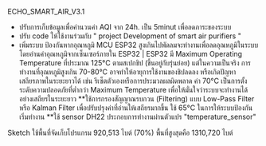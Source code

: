 ECHO_SMART_AIR_V3.1 
 - ปรับการเก็บข้อมูลเพื่อคำนวนค่า AQI จาก 24h. เป็น 5minut เพื่อลดภาระของระบบ
 - ปรับ code ให้ใช้งานร่วมกับ " project Development of smart air purifiers "
 - เพิ่มระบบ ป้องกันหากอุณหภูมิ MCU ESP32 สูงเกินไปพัดลมจะทำงานเพื่อลดอุณหภูมิในระบบ  โดยอ่านค่าอุณหภูมิจากเซ็นเซอร์ภายใน ESP32
       | ESP32 มี Maximum Operating Temperature ที่ประมาณ 125°C ตามสเปกชิป (ขึ้นอยู่กับรุ่นย่อย) แต่ในความเป็นจริง การทำงานที่อุณหภูมิสูงเกิน 70-80°C
         อาจทำให้อายุการใช้งานของชิปลดลง หรือเกิดปัญหาเสถียรภาพในระยะยาวได้ เช่น รีเซ็ตตัวเองหรือการประมวลผลผิดพลาด
         ค่า 70°C เป็นการตั้งระดับความปลอดภัยที่ต่ำกว่า Maximum Temperature เพื่อให้มั่นใจว่าระบบจะทำงานได้อย่างเสถียรในระยะยาว 
         **ใช้การกรองสัญญาณรบกวน (Filtering) แบบ Low-Pass Filter หรือ Kalman Filter เพื่อปรับปรุงค่าที่อ่านให้เสถียรมากขึ้น  ใช้ 65°C ในการให้ระบบป้องกันเริ่มทำงาน
         **ใช้ sensor DH22 ประกอบการทำงานผ่านตัวแปร "temperature_sensor"

  Sketch ใช้พื้นที่จัดเก็บโปรแกรม 920,513 ไบต์ (70%) พื้นที่สูงสุดคือ 1310,720 ไบต์
